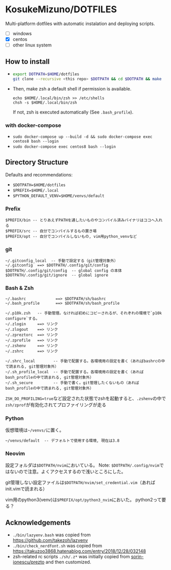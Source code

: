 # KosukeMizuno/DOTFILES

Multi-platform dotfiles with automatic instalation and deploying scripts.

- [ ] windows
- [x] centos
- [ ] other linux system

## How to install
- ```sh
  export DOTPATH=$HOME/dotfiles
  git clone --recursive <this repo> $DOTPATH && cd $DOTPATH && make
  ```
- Then, make zsh a default shell if permission is available.
  ```
  echo $HOME/.local/bin/zsh >> /etc/shells
  chsh -s $HOME/.local/bin/zsh
  ```
  If not, zsh is executed automatically (See `.bash_profile`).

### with docker-compose
- `sudo docker-compose up --build -d && sudo docker-compose exec centos8 bash --login`
- `sudo docker-compose exec centos8 bash --login`

## Directory Structure

Defaults and recommendations: 
- `$DOTPATH=$HOME/dotfiles`
- `$PREFIX=$HOME/.local`
- `$PYTHON_DEFAULT_VENV=$HOME/venvs/default`

### Prefix

```
$PREFIX/bin -- とりあえずPATHを通したいものやコンパイル済みバイナリはココへ入れる
$PREFIX/src -- 自分でコンパイルするもの置き場
$PREFIX/opt -- 自分でコンパイルしないもの, vim用python_venvなど
```

### git

```
~/.gitconfig_local  -- 手動で設定する（git管理対象外）
~/.gitconfig  ==> $DOTPATH/.config/git/config
$DOTPATH/.config/git/config  -- global config の本体
$DOTPATH/.config/git/ignore  -- global ignore
```

### Bash & Zsh
```
~/.bashrc             ==> $DOTPATH/sh/bashrc
~/.bash_profile       ==> $DOTPATH/sh/bash_profile 

~/.p10k.zsh   -- 手動管理。なければ初めにコピーされるが、それぞれの環境で`p10k configure`する。
~/.zlogin     ==> リンク
~/.zlogout    ==> リンク
~/.zpreztorc  ==> リンク
~/.zprofile   ==> リンク
~/.zshenv     ==> リンク
~/.zshrc      ==> リンク

~/.shrc_local        -- 手動で配置する。各環境用の設定を書く（あればbashrcの中で読まれる, git管理対象外）
~/.sh_profile_local  -- 手動で配置する。各環境用の設定を書く（あればbash_profileの中で読まれる, git管理対象外）
~/.sh_secure         -- 手動で書く。git管理したくないもの（あればbash_profileの中で読まれる, git管理対象外）
```

`ZSH_DO_PROFILING=true`など設定された状態でzshを起動すると、`.zshenv`の中で`zsh/zprof`が有効化されてプロファイリングが走る

### Python

仮想環境は`~/venvs/`に置く。

```
~/venvs/default  -- デフォルトで使用する環境, 現在は3.8
```

### Neovim

設定フォルダは`$DOTPATH/nvim`においている。
Note: `$DOTPATH/.config/nvim`ではないので注意。よくアクセスするので浅いところにした。

git管理しない設定ファイルは`$DOTPATH/nvim/set_credential.vim`（あればinit.vimで読まれる）

vim用のpython3(venv)は`$PREFIX/opt/python3_nvim`においた。
python2って要る？


## Acknowledgements

- `./bin/lazyenv.bash` was copied from <https://github.com/takezoh/lazyenv>
- `./bin/check_nerdfont.sh` was copied from <https://takuzoo3868.hatenablog.com/entry/2018/12/28/032148>
- zsh-related rc scripts `./sh/.z*` was initially copied from [sorin-ionescu/prezto](https://github.com/sorin-ionescu/prezto) and then customized.
